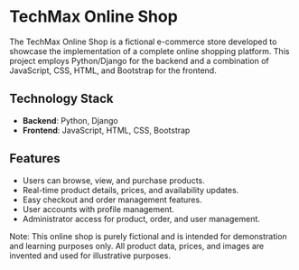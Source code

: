 # TechMax Online Shop

The TechMax Online Shop is a fictional e-commerce store developed to showcase the implementation of a complete online shopping platform. This project employs Python/Django for the backend and a combination of JavaScript, CSS, HTML, and Bootstrap for the frontend.

## Technology Stack

- **Backend**: Python, Django
- **Frontend**: JavaScript, HTML, CSS, Bootstrap

## Features

- Users can browse, view, and purchase products.
- Real-time product details, prices, and availability updates.
- Easy checkout and order management features.
- User accounts with profile management.
- Administrator access for product, order, and user management.

Note: This online shop is purely fictional and is intended for demonstration and learning purposes only. All product data, prices, and images are invented and used for illustrative purposes.
